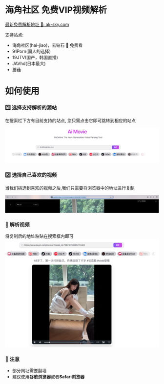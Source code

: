# 海角社区 免费VIP视频解析

[最新免费解析地址 🚀: ak-sky.com](https://ak-sky.com/)


支持站点:

- 海角社区(hai-jiao)，去钻石 💎 免费看
- 91Porn(国人的选择)
- 19JTV(国产，韩国直播)
- JAVhd(日本最大)
- 蘑菇


# 如何使用

### 1️⃣ 选择支持解析的源站

在搜索栏下方有目前支持的站点, 您只需点击它即可跳转到相应的站点

![](doamin.png)

### 2️⃣ 选择自己喜欢的视频

当我们挑选到喜欢的视频之后,我们只需要将浏览器中的地址进行复制

![](copy_addr.png)

### 🚀 解析视频

将复制后的地址粘贴在搜索框内即可
![](analyze.png)

### 📢 注意

- 部分网址需要翻墙
- 建议使用**谷歌浏览器**或者**Safari浏览器**




